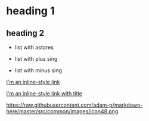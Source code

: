# heading 1
## heading 2
* list with astores
+ list with plus sing
- list with minus sing


[I'm an inline-style link](https://www.google.com)

[I'm an inline-style link with title](https://www.google.com "Google's Homepage")


https://raw.githubusercontent.com/adam-p/markdown-here/master/src/common/images/icon48.png
